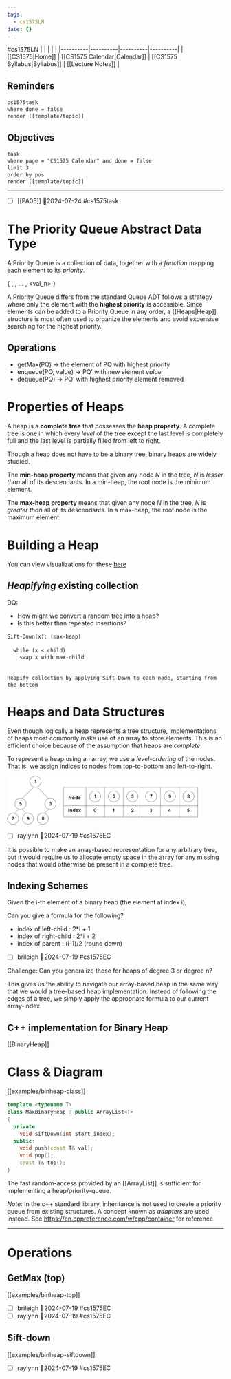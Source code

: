 ```yaml
---
tags:
  - cs1575LN
date: {}
---
```

#cs1575LN
|  |  |  |  |
|----------|----------|----------|----------|
| [[CS1575|Home]] | [[CS1575 Calendar|Calendar]] | [[CS1575 Syllabus|Syllabus]] | [[Lecture Notes]] |


## Reminders

```query
cs1575task
where done = false
render [[template/topic]]
```

## Objectives

```query
task
where page = "CS1575 Calendar" and done = false
limit 3
order by pos
render [[template/topic]]
```
---

* [ ] [[PA05]]  📅2024-07-24 #cs1575task


# The Priority Queue Abstract Data Type

A Priority Queue is a collection of data, together with a _function_ mapping each element to its _priority_.

{ <val1>, <val2>, ... , <val_n> }

A Priority Queue differs from the standard Queue ADT follows a strategy where only the element with the **highest priority** is accessible. Since elements can be added to a Priority Queue in any order, a [[Heaps|Heap]] structure is most often used to organize the elements and avoid expensive searching for the highest priority.

## Operations

* getMax(PQ) -> the element of PQ with highest priority
* enqueue(PQ, value) -> PQ’ with new element _value_
* dequeue(PQ) -> PQ’ with highest priority element removed

# Properties of Heaps

A heap is a **complete tree** that possesses the **heap property**. A complete tree is one in which every _level_ of the tree except the last level is completely full and the last level is partially filled from left to right.

Though a heap does not have to be a binary tree, binary heaps are widely studied.

The **min-heap property** means that given any node _N_ in the tree, _N_ is _lesser than_ all of its descendants. In a min-heap, the root node is the minimum element.

The **max-heap property** means that given any node _N_ in the tree, _N_ is _greater than_ all of its descendants. In a max-heap, the root node is the maximum element.

# Building a Heap

You can view visualizations for these [here](http://btv.melezinek.cz/binary-heap.html)


## _Heapifying_ existing collection

DQ:
* How might we convert a random tree into a heap?
* Is this better than repeated insertions?

```
Sift-Down(x): (max-heap)

  while (x < child)
    swap x with max-child


Heapify collection by applying Sift-Down to each node, starting from the bottom
```


# Heaps and Data Structures

Even though logically a heap represents a tree structure, implementations of heaps most commonly make use of an array to store elements. This is an efficient choice because of the assumption that heaps are _complete_. 

To represent a heap using an array, we use a _level-ordering_ of the nodes. That is, we assign indices to nodes from top-to-bottom and left-to-right.

![](../img/binheap.png)

* [ ] raylynn  📅2024-07-19 #cs1575EC

It is possible to make an array-based representation for any arbitrary tree, but it would require us to allocate empty space in the array for any missing nodes that would otherwise be present in a complete tree.

## Indexing Schemes

Given the i-th element of a binary heap (the element at index i),

Can you give a formula for the following?

  *  index of left-child : 2*i + 1
  *  index of right-child : 2*i + 2
  *  index of parent : (i-1)/2 (round down)

* [ ] brileigh  📅2024-07-19 #cs1575EC

Challenge: Can you generalize these for heaps of degree 3 or degree n?

This gives us the ability to navigate our array-based heap in the same way that we would a tree-based heap implementation. Instead of following the edges of a tree, we simply apply the appropriate formula to our current array-index.

## C++ implementation for Binary Heap
  [[BinaryHeap]]

# Class & Diagram

[[examples/binheap-class]]
```c++
template <typename T>
class MaxBinaryHeap : public ArrayList<T>
{
  private:
    void siftDown(int start_index);
  public:
    void push(const T& val);
    void pop();
    const T& top();
}
```


The fast random-access provided by an [[ArrayList]] is sufficient for implementing a heap/priority-queue.

_Note:_
In the c++ standard library, inheritance is not used to create a priority queue from existing structures. A concept known as _adapters_ are used instead. See https://en.cppreference.com/w/cpp/container for reference

---
# Operations

## GetMax (top)
[[examples/binheap-top]]

* [ ] brileigh  📅2024-07-19 #cs1575EC
* [ ] raylynn  📅2024-07-19 #cs1575EC

## Sift-down
[[examples/binheap-siftdown]]

* [ ] raylynn  📅2024-07-19 #cs1575EC
